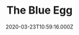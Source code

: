 ---
date: 2020-03-23T10:59:16.000Z
title: The Blue Egg
latitude: 51.9385240260647
longitude: 0.4460212985827975
category: checkin
---